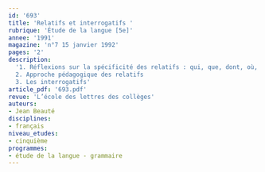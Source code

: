 ```yaml
---
id: '693'
title: 'Relatifs et interrogatifs '
rubrique: 'Étude de la langue [5e]'
annee: '1991'
magazine: 'n°7 15 janvier 1992'
pages: '2'
description: 
  '1. Réflexions sur la spécificité des relatifs : qui, que, dont, où, qui et quoi, lequel
  2. Approche pédagogique des relatifs
  3. Les interrogatifs'
article_pdf: '693.pdf'
revue: 'L’école des lettres des collèges'
auteurs:
- Jean Beauté
disciplines:
- français
niveau_etudes:
- cinquième
programmes:
- étude de la langue - grammaire
---
```

